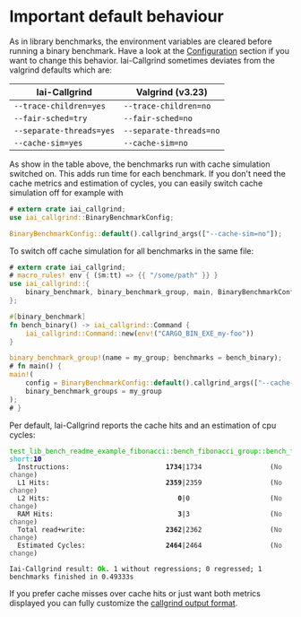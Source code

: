 <!-- markdownlint-disable MD041 MD033 -->

# Important default behaviour

As in library benchmarks, the environment variables are cleared before running a
binary benchmark. Have a look at the [Configuration](./configuration.md) section
if you want to change this behavior. Iai-Callgrind sometimes deviates from the
valgrind defaults which are:

| Iai-Callgrind | Valgrind (v3.23) |
| ------------- | -------- |
| `--trace-children=yes` | `--trace-children=no` |
| `--fair-sched=try` | `--fair-sched=no` |
| `--separate-threads=yes` | `--separate-threads=no` |
| `--cache-sim=yes` | `--cache-sim=no` |

As show in the table above, the benchmarks run with cache simulation switched
on. This adds run time for each benchmark. If you don't need the cache metrics
and estimation of cycles, you can easily switch cache simulation off for example
with

```rust
# extern crate iai_callgrind;
use iai_callgrind::BinaryBenchmarkConfig;

BinaryBenchmarkConfig::default().callgrind_args(["--cache-sim=no"]);
```

To switch off cache simulation for all benchmarks in the same file:

```rust
# extern crate iai_callgrind;
# macro_rules! env { ($m:tt) => {{ "/some/path" }} }
use iai_callgrind::{
    binary_benchmark, binary_benchmark_group, main, BinaryBenchmarkConfig
};

#[binary_benchmark]
fn bench_binary() -> iai_callgrind::Command {
    iai_callgrind::Command::new(env!("CARGO_BIN_EXE_my-foo"))
}

binary_benchmark_group!(name = my_group; benchmarks = bench_binary);
# fn main() {
main!(
    config = BinaryBenchmarkConfig::default().callgrind_args(["--cache-sim=no"]);
    binary_benchmark_groups = my_group
);
# }
```

<!-- TODO: ALSO IN library_benchmarks -->
<!-- TODO: Update all example outputs with the summary -->
<!-- TODO: Talk about --nosummary in cli_and_env -->
Per default, Iai-Callgrind reports the cache hits and an estimation of cpu
cycles:

<pre><code class="hljs"><span style="color:#0A0">test_lib_bench_readme_example_fibonacci::bench_fibonacci_group::bench_fibonacci</span> <span style="color:#0AA">short</span><span style="color:#0AA">:</span><b><span style="color:#00A">10</span></b>
<span style="color:#555">  </span>Instructions:                        <b>1734</b>|1734                 (<span style="color:#555">No change</span>)
<span style="color:#555">  </span>L1 Hits:                             <b>2359</b>|2359                 (<span style="color:#555">No change</span>)
<span style="color:#555">  </span>L2 Hits:                                <b>0</b>|0                    (<span style="color:#555">No change</span>)
<span style="color:#555">  </span>RAM Hits:                               <b>3</b>|3                    (<span style="color:#555">No change</span>)
<span style="color:#555">  </span>Total read+write:                    <b>2362</b>|2362                 (<span style="color:#555">No change</span>)
<span style="color:#555">  </span>Estimated Cycles:                    <b>2464</b>|2464                 (<span style="color:#555">No change</span>)

Iai-Callgrind result: <b><span style="color:#0A0">Ok</span></b>. 1 without regressions; 0 regressed; 1 benchmarks finished in 0.49333s</code></pre>

If you prefer cache misses over cache hits or just want both metrics displayed
you can fully customize the [callgrind output
format](../library_benchmarks/configuration/output_format.md).
